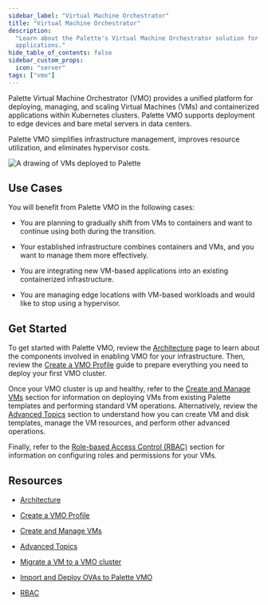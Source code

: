 ```yaml
---
sidebar_label: "Virtual Machine Orchestrator"
title: "Virtual Machine Orchestrator"
description:
  "Learn about the Palette's Virtual Machine Orchestrator solution for managing containerized and virtualized
  applications."
hide_table_of_contents: false
sidebar_custom_props:
  icon: "server"
tags: ["vmo"]
---
```


Palette Virtual Machine Orchestrator (VMO) provides a unified platform for deploying, managing, and scaling Virtual
Machines (VMs) and containerized applications within Kubernetes clusters. Palette VMO supports deployment to edge
devices and bare metal servers in data centers.

Palette VMO simplifies infrastructure management, improves resource utilization, and eliminates hypervisor costs.

![A drawing of VMs deployed to Palette](/vm-mangement_vmo-diagram.webp)

## Use Cases

You will benefit from Palette VMO in the following cases:

- You are planning to gradually shift from VMs to containers and want to continue using both during the transition.

- Your established infrastructure combines containers and VMs, and you want to manage them more effectively.

- You are integrating new VM-based applications into an existing containerized infrastructure.

- You are managing edge locations with VM-based workloads and would like to stop using a hypervisor.

## Get Started

To get started with Palette VMO, review the [Architecture](./architecture.md) page to learn about the components
involved in enabling VMO for your infrastructure. Then, review the [Create a VMO Profile](./create-vmo-profile.md) guide
to prepare everything you need to deploy your first VMO cluster.

Once your VMO cluster is up and healthy, refer to the [Create and Manage VMs](./create-manage-vm/create-manage-vm.md)
section for information on deploying VMs from existing Palette templates and performing standard VM operations.
Alternatively, review the [Advanced Topics](./create-manage-vm/advanced-topics/advanced-topics.md) section to understand
how you can create VM and disk templates, manage the VM resources, and perform other advanced operations.

Finally, refer to the [Role-based Access Control (RBAC)](./rbac/rbac.md) section for information on configuring roles
and permissions for your VMs.

## Resources

- [Architecture](./architecture.md)

- [Create a VMO Profile](./create-vmo-profile.md)

- [Create and Manage VMs](./create-manage-vm/create-manage-vm.md)

- [Advanced Topics](./create-manage-vm/advanced-topics/advanced-topics.md)

- [Migrate a VM to a VMO cluster](./create-manage-vm/advanced-topics/migrate-vm-kubevirt.md)

- [Import and Deploy OVAs to Palette VMO](./create-manage-vm/advanced-topics/deploy-import-ova.md)

- [RBAC](./rbac/rbac.md)
